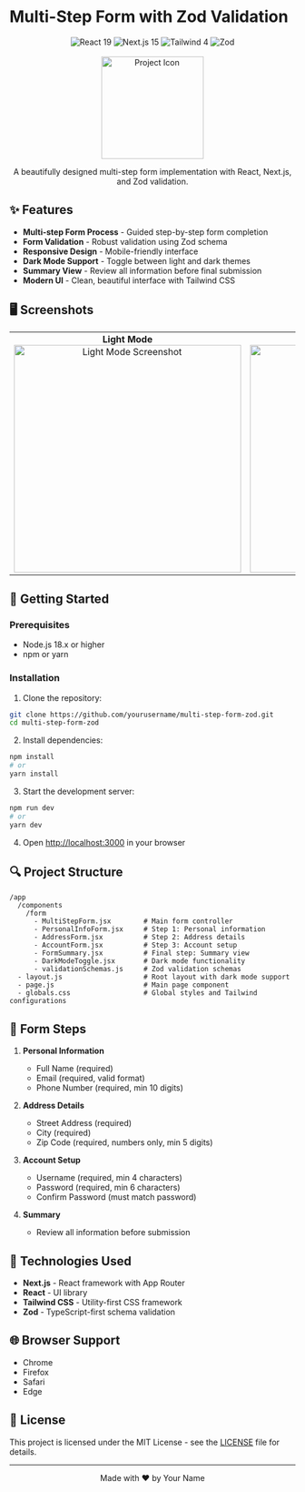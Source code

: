 # Multi-Step Form with Zod Validation

<div align="center">
  <img src="https://img.shields.io/badge/React-19.0.0-61DAFB?style=for-the-badge&logo=react&logoColor=white" alt="React 19" />
  <img src="https://img.shields.io/badge/Next.js-15.3.0-000000?style=for-the-badge&logo=next.js&logoColor=white" alt="Next.js 15" />
  <img src="https://img.shields.io/badge/Tailwind-4.1.3-38B2AC?style=for-the-badge&logo=tailwind-css&logoColor=white" alt="Tailwind 4" />
  <img src="https://img.shields.io/badge/Zod-Latest-3068B7?style=for-the-badge" alt="Zod" />
</div>

<br />

<div align="center">
  <img src="https://user-images.githubusercontent.com/1500684/158238105-e7279a0c-1640-40db-86b0-3d3a10aab824.png" width="180" alt="Project Icon" />
</div>

<p align="center">A beautifully designed multi-step form implementation with React, Next.js, and Zod validation.</p>

## ✨ Features

- **Multi-step Form Process** - Guided step-by-step form completion
- **Form Validation** - Robust validation using Zod schema
- **Responsive Design** - Mobile-friendly interface
- **Dark Mode Support** - Toggle between light and dark themes
- **Summary View** - Review all information before final submission
- **Modern UI** - Clean, beautiful interface with Tailwind CSS

## 🖥️ Screenshots

<div align="center">
  <table>
    <tr>
      <td align="center">
        <strong>Light Mode</strong><br />
        <img src="https://example.com/light-mode.png" width="400" alt="Light Mode Screenshot" />
      </td>
      <td align="center">
        <strong>Dark Mode</strong><br />
        <img src="https://example.com/dark-mode.png" width="400" alt="Dark Mode Screenshot" />
      </td>
    </tr>
  </table>
</div>

## 🚀 Getting Started

### Prerequisites

- Node.js 18.x or higher
- npm or yarn

### Installation

1. Clone the repository:

```bash
git clone https://github.com/yourusername/multi-step-form-zod.git
cd multi-step-form-zod
```

2. Install dependencies:

```bash
npm install
# or
yarn install
```

3. Start the development server:

```bash
npm run dev
# or
yarn dev
```

4. Open [http://localhost:3000](http://localhost:3000) in your browser

## 🔍 Project Structure

```
/app
  /components
    /form
      - MultiStepForm.jsx        # Main form controller
      - PersonalInfoForm.jsx     # Step 1: Personal information
      - AddressForm.jsx          # Step 2: Address details
      - AccountForm.jsx          # Step 3: Account setup
      - FormSummary.jsx          # Final step: Summary view
      - DarkModeToggle.jsx       # Dark mode functionality
      - validationSchemas.js     # Zod validation schemas
  - layout.js                    # Root layout with dark mode support
  - page.js                      # Main page component
  - globals.css                  # Global styles and Tailwind configurations
```

## 📝 Form Steps

1. **Personal Information**

   - Full Name (required)
   - Email (required, valid format)
   - Phone Number (required, min 10 digits)

2. **Address Details**

   - Street Address (required)
   - City (required)
   - Zip Code (required, numbers only, min 5 digits)

3. **Account Setup**

   - Username (required, min 4 characters)
   - Password (required, min 6 characters)
   - Confirm Password (must match password)

4. **Summary**
   - Review all information before submission

## 🔧 Technologies Used

- **Next.js** - React framework with App Router
- **React** - UI library
- **Tailwind CSS** - Utility-first CSS framework
- **Zod** - TypeScript-first schema validation

## 🌐 Browser Support

- Chrome
- Firefox
- Safari
- Edge

## 📄 License

This project is licensed under the MIT License - see the [LICENSE](LICENSE) file for details.

---

<p align="center">Made with ❤️ by Your Name</p>
